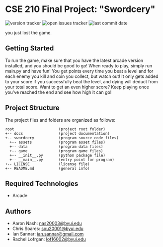 # CSE 210 Final Project: "Swordcery"
![version tracker](https://img.shields.io/github/v/release/iansannar/cse210-project?include_prereleases&label=version) ![open issues tracker](https://img.shields.io/github/issues-raw/iansannar/cse210-project) ![last commit date](https://img.shields.io/github/last-commit/iansannar/cse210-project)

you just lost the game.

## Getting Started
To run the game, make sure that you have the latest arcade version installed, and you should be good to go! When ready to play, simply run main.py and have fun!
You get points every time you beat a level and for each enemy you kill and coin you collect, but watch out! It only gets added to your score if you successfully beat the level, and dying will deduct from your total score. Want to get an even higher score? Keep playing once you've reached the end and see how high it can go! 

## Project Structure
The project files and folders are organized as follows:
```
root                    (project root folder)
+-- docs                (project documentation)
+-- swordcery           (program source code files)
  +-- assets            (program asset files)
  +-- data              (program data files)
  +-- game              (program game files)
  +-- __init__.py       (python package file)
  +-- __main__.py       (entry point for program)
+-- LICENSE             (license file)
+-- README.md           (general info)
```

## Required Technologies
- Arcade

## Authors
- Aaron Nash: nas20003@byui.edu
- Chris Soares: sou20001@byui.edu
- Ian Sannar: ian.sannar@gmail.com
- Rachel Lofrgan: lof16002@byui.edu
